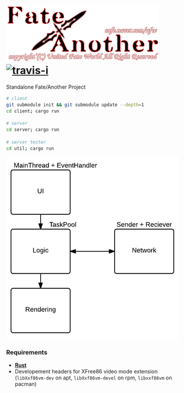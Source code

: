 [![fate-i]][fate-a] [![travis-i]][travis-a]
========
Standalone Fate/Another Project
```sh
# client
git submodule init && git submodule update --depth=1
cd client; cargo run

# server
cd server; cargo run

# server tester
cd util; cargo run
```

![diagram]

### Requirements
* **[Rust]**
* Developement headers for XFree86 video mode extension \
  (`libXxf86vm-dev` on apt, `libXxf86vm-devel` on rpm, `libxxf86vm` on pacman)

[fate-i]: https://raw.githubusercontent.com/simnalamburt/i/master/fate/logo.png
[fate-a]: https://cafe.naver.com/ufw
[travis-i]: https://travis-ci.org/simnalamburt/fate.svg?branch=master
[travis-a]: https://travis-ci.org/simnalamburt/fate
[diagram]: https://raw.githubusercontent.com/simnalamburt/i/master/fate/diagram.png
[Rust]: https://rust-lang.org
